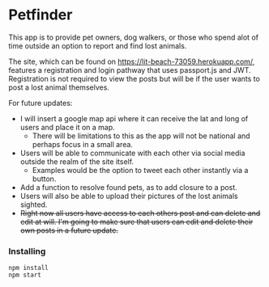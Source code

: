 # Petfinder

This app is to provide pet owners, dog walkers, or those who spend alot of time outside an option to report and find lost animals. 

The site, which can be found on https://lit-beach-73059.herokuapp.com/, features a registration and login pathway that uses passport.js and JWT. Registration is not required to view the posts but will be if the user wants to post a lost animal themselves. 

For future updates:
  * I will insert a google map api where it can receive the lat and long of users and place it on a map.
    * There will be limitations to this as the app will not be national and perhaps focus in a small area. 
  * Users will be able to communicate with each other via social media outside the realm of the site itself.
    * Examples would be the option to tweet each other instantly via a button.
  * Add a function to resolve found pets, as to add closure to a post.
  * Users will also be able to upload their pictures of the lost animals sighted.
  * ~~Right now all users have access to each others post and can delete and edit at will. I'm going to make sure that users can edit and delete their own posts in a future update.~~


### Installing
```
npm install
npm start
```
